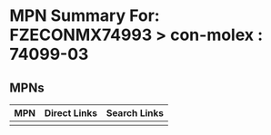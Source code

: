 



# MPN Summary For: FZECONMX74993 > con-molex : 74099-03

## MPNs
  

|MPN|Direct Links|Search Links|
| :--- | :--- | :--- |
||||
